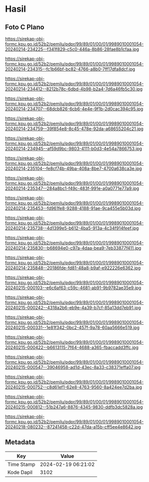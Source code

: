# Hasil

## Foto C Plano

https://sirekap-obj-formc.kpu.go.id/52b2/pemilu/pdpr/99/89/01/00/01/9989010001054-20240214-234225--f341f829-c5c0-446a-8b86-28fae8b1cfaa.jpg

https://sirekap-obj-formc.kpu.go.id/52b2/pemilu/pdpr/99/89/01/00/01/9989010001054-20240214-234315--fc1b66bf-bc82-4766-a8b0-7ff17dfa8dcf.jpg

https://sirekap-obj-formc.kpu.go.id/52b2/pemilu/pdpr/99/89/01/00/01/9989010001054-20240214-234412--8212b78c-6dbd-4b98-b2a4-7d6a46fb5c30.jpg

https://sirekap-obj-formc.kpu.go.id/52b2/pemilu/pdpr/99/89/01/00/01/9989010001054-20240214-234707--68dcb826-6cb6-4e4e-9f1b-2d0cac394c95.jpg

https://sirekap-obj-formc.kpu.go.id/52b2/pemilu/pdpr/99/89/01/00/01/9989010001054-20240214-234759--39f854e8-8c45-478e-92da-a68655204c21.jpg

https://sirekap-obj-formc.kpu.go.id/52b2/pemilu/pdpr/99/89/01/00/01/9989010001054-20240214-234945--af59d9bc-9803-4111-b0d3-4e54a7866753.jpg

https://sirekap-obj-formc.kpu.go.id/52b2/pemilu/pdpr/99/89/01/00/01/9989010001054-20240214-235104--fe8cf74b-49ba-408a-8be7-4700a638ca3e.jpg

https://sirekap-obj-formc.kpu.go.id/52b2/pemilu/pdpr/99/89/01/00/01/9989010001054-20240214-235347--284a8bc1-f49c-483f-991e-a0a0771e77a9.jpg

https://sirekap-obj-formc.kpu.go.id/52b2/pemilu/pdpr/99/89/01/00/01/9989010001054-20240214-235453--fd961fe8-9288-4188-91ae-9ca455e5b03d.jpg

https://sirekap-obj-formc.kpu.go.id/52b2/pemilu/pdpr/99/89/01/00/01/9989010001054-20240214-235738--4d1399e5-b612-4ba5-913a-4c34f914feef.jpg

https://sirekap-obj-formc.kpu.go.id/52b2/pemilu/pdpr/99/89/01/00/01/9989010001054-20240214-235830--b68694e0-c97a-4daa-bea9-7eb33877f411.jpg

https://sirekap-obj-formc.kpu.go.id/52b2/pemilu/pdpr/99/89/01/00/01/9989010001054-20240214-235848--20186fde-fd81-48a8-b9af-e922226e6362.jpg

https://sirekap-obj-formc.kpu.go.id/52b2/pemilu/pdpr/99/89/01/00/01/9989010001054-20240215-000103--e6c6af63-c59c-4681-ab91-9b9782ae35e9.jpg

https://sirekap-obj-formc.kpu.go.id/52b2/pemilu/pdpr/99/89/01/00/01/9989010001054-20240215-000242--4318a2b6-eb9e-4a39-b7cf-85a13dd7eb91.jpg

https://sirekap-obj-formc.kpu.go.id/52b2/pemilu/pdpr/99/89/01/00/01/9989010001054-20240215-000331--1e81f342-0bc2-457f-9a78-60aa5666e519.jpg

https://sirekap-obj-formc.kpu.go.id/52b2/pemilu/pdpr/99/89/01/00/01/9989010001054-20240215-000422--b6613115-7f64-4688-a365-fbaccadd3ffc.jpg

https://sirekap-obj-formc.kpu.go.id/52b2/pemilu/pdpr/99/89/01/00/01/9989010001054-20240215-000547--39046958-ad1d-43ec-8a33-c38371effa07.jpg

https://sirekap-obj-formc.kpu.go.id/52b2/pemilu/pdpr/99/89/01/00/01/9989010001054-20240215-000752--c8d61ef1-62e8-4763-9560-8a424ee7d2ba.jpg

https://sirekap-obj-formc.kpu.go.id/52b2/pemilu/pdpr/99/89/01/00/01/9989010001054-20240215-000812--51b247a6-8876-4345-9830-ddfb3dc5828a.jpg

https://sirekap-obj-formc.kpu.go.id/52b2/pemilu/pdpr/99/89/01/00/01/9989010001054-20240218-080232--87241458-c22d-47da-a15b-cff5ee4e8642.jpg


## Metadata

| Key        | Value               |
| ---------- | ------------------- |
| Time Stamp | 2024-02-19 06:21:02 |
| Kode Dapil | 3102                |



